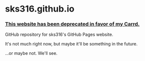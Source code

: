 # sks316.github.io
### [This website has been deprecated in favor of my Carrd.](https://sks316.carrd.co)
GitHub repository for sks316's GitHub Pages website.

It's not much right now, but maybe it'll be something in the future.

...or maybe not. We'll see.

